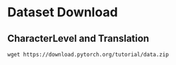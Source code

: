 # Dataset Download

## CharacterLevel and Translation

```
wget https://download.pytorch.org/tutorial/data.zip
```

